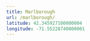 ```yaml
---
title: Marlborough
url: /marlborough/
latitude: 42.345927100000004
longitude: -71.55228740000001
---
```

